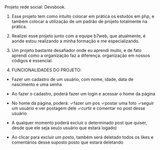 Projeto rede social: Devsbook.

1. Esse projeto tem como intuito colocar em prática os estudos em php, e também colocar a utilização de um padrão de projeto totalmente na prática.

2. Realizei esse projeto junto com a equipe b7web, que atualmente, é aonde estou realizando a minha formação e me especializando.

3. Um projeto bastante desafiador onde eu aprendi muito, e de fato aprendi como a organização faz a diferença. organização em nossos códigos é essencial.

4. FUNCIONALIDADES DO PROJETO:

- Fazer um cadastro de um usuário, com nome, idade, data de nascimento e uma senha

- Ao fazer o cadastro, poderá fazer um login e acessar o home da página

- No home da página, poderá:
✓fazer um pos
✓postar uma foto
✓seguir um usuário e ver postagem dele
✓curtir e comentar no post desse usuário

- A qualquer momento poderá excluir o determinado post que quiser, desde que ele seja seu(o usuário que estará logado)

- Ao clicar para excluir um posto, também será deletado todos os likes e comentários desse suposto posto que estará deletando



